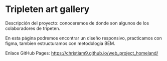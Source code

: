 # Tripleten art gallery

Descripción del proyecto: conoceremos de donde son algunos de los colaboradores de tripeten.

En esta página podremos encontrar un diseño responsivo, practicamos con figma, tambien estructuramos con metodologia BEM.

Enlace GitHub Pages: https://christiam9.github.io/web_project_homeland/
